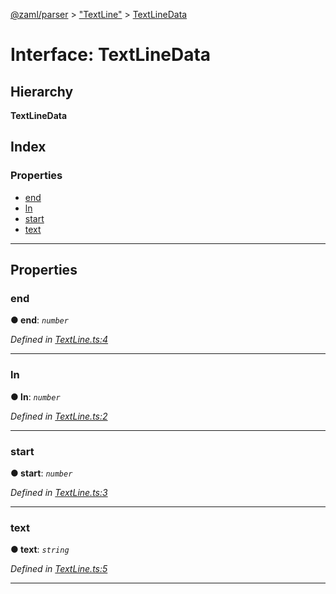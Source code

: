 [@zaml/parser](../README.md) > ["TextLine"](../modules/_textline_.md) > [TextLineData](../interfaces/_textline_.textlinedata.md)

# Interface: TextLineData

## Hierarchy

**TextLineData**

## Index

### Properties

* [end](_textline_.textlinedata.md#end)
* [ln](_textline_.textlinedata.md#ln)
* [start](_textline_.textlinedata.md#start)
* [text](_textline_.textlinedata.md#text)

---

## Properties

<a id="end"></a>

###  end

**● end**: *`number`*

*Defined in [TextLine.ts:4](https://github.com/nexushubs/zaml-lang/blob/820ece7/packages/zaml-parser/src/TextLine.ts#L4)*

___
<a id="ln"></a>

###  ln

**● ln**: *`number`*

*Defined in [TextLine.ts:2](https://github.com/nexushubs/zaml-lang/blob/820ece7/packages/zaml-parser/src/TextLine.ts#L2)*

___
<a id="start"></a>

###  start

**● start**: *`number`*

*Defined in [TextLine.ts:3](https://github.com/nexushubs/zaml-lang/blob/820ece7/packages/zaml-parser/src/TextLine.ts#L3)*

___
<a id="text"></a>

###  text

**● text**: *`string`*

*Defined in [TextLine.ts:5](https://github.com/nexushubs/zaml-lang/blob/820ece7/packages/zaml-parser/src/TextLine.ts#L5)*

___

